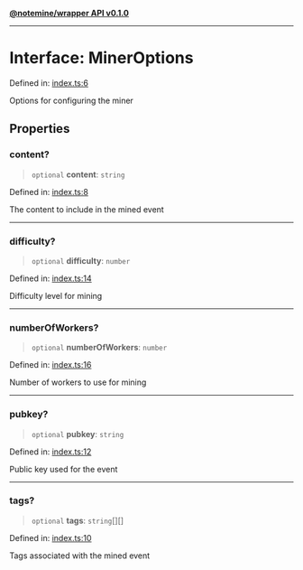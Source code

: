 [**@notemine/wrapper API v0.1.0**](../README.md)

***

# Interface: MinerOptions

Defined in: [index.ts:6](https://github.com/sandwichfarm/minnote-wasm/blob/41b3a43b3f031ef371ed1ca6da826ba1065c7889/packages/wrapper/src/index.ts#L6)

Options for configuring the miner

## Properties

### content?

> `optional` **content**: `string`

Defined in: [index.ts:8](https://github.com/sandwichfarm/minnote-wasm/blob/41b3a43b3f031ef371ed1ca6da826ba1065c7889/packages/wrapper/src/index.ts#L8)

The content to include in the mined event

***

### difficulty?

> `optional` **difficulty**: `number`

Defined in: [index.ts:14](https://github.com/sandwichfarm/minnote-wasm/blob/41b3a43b3f031ef371ed1ca6da826ba1065c7889/packages/wrapper/src/index.ts#L14)

Difficulty level for mining

***

### numberOfWorkers?

> `optional` **numberOfWorkers**: `number`

Defined in: [index.ts:16](https://github.com/sandwichfarm/minnote-wasm/blob/41b3a43b3f031ef371ed1ca6da826ba1065c7889/packages/wrapper/src/index.ts#L16)

Number of workers to use for mining

***

### pubkey?

> `optional` **pubkey**: `string`

Defined in: [index.ts:12](https://github.com/sandwichfarm/minnote-wasm/blob/41b3a43b3f031ef371ed1ca6da826ba1065c7889/packages/wrapper/src/index.ts#L12)

Public key used for the event

***

### tags?

> `optional` **tags**: `string`[][]

Defined in: [index.ts:10](https://github.com/sandwichfarm/minnote-wasm/blob/41b3a43b3f031ef371ed1ca6da826ba1065c7889/packages/wrapper/src/index.ts#L10)

Tags associated with the mined event
